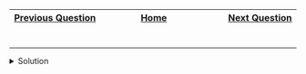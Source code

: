 | <img width=1000>[Previous Question](https://github.com/Kevin-Lago/java-hackerrank-solutions/tree/main/src/exception_hanlding/java_exception_handling)</img> | <img width=1000>[Home](https://github.com/Kevin-Lago/java-hackerrank-solutions)</img> | <img width=1000>[Next Question](https://github.com/Kevin-Lago/java-hackerrank-solutions/tree/main/src/advanced/java_reflection_attributes)</img> |
|:---|:---:|---:|

# 

---

<details><summary>Solution</summary>
    
```java

```
</details>
